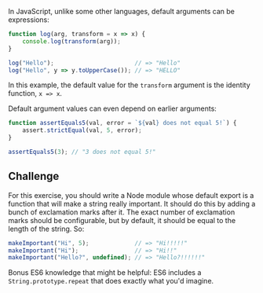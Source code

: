 In JavaScript, unlike some other languages, default arguments can be expressions:

```js
function log(arg, transform = x => x) {
    console.log(transform(arg));
}

log("Hello");                       // => "Hello"
log("Hello", y => y.toUpperCase()); // => "HELLO"
```

In this example, the default value for the `transform` argument is the identity function, `x => x`.

Default argument values can even depend on earlier arguments:

```js
function assertEquals5(val, error = `${val} does not equal 5!`) {
    assert.strictEqual(val, 5, error);
}

assertEquals5(3); // "3 does not equal 5!"
```

## Challenge

For this exercise, you should write a Node module whose default export is a function that will make a string really important. It should do this by adding a bunch of exclamation marks after it. The exact number of exclamation marks should be configurable, but by default, it should be equal to the length of the string. So:

```js
makeImportant("Hi", 5);             // => "Hi!!!!!"
makeImportant("Hi");                // => "Hi!!"
makeImportant("Hello?", undefined); // => "Hello?!!!!!!"
```

Bonus ES6 knowledge that might be helpful: ES6 includes a `String.prototype.repeat` that does exactly what you'd imagine.

